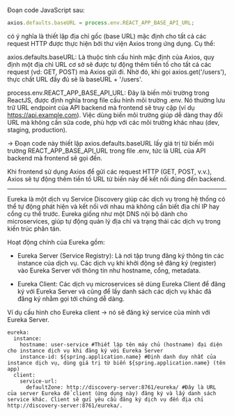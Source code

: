 

Đoạn code JavaScript sau:

```javascript
axios.defaults.baseURL = process.env.REACT_APP_BASE_API_URL;
```

có ý nghĩa là thiết lập địa chỉ gốc (base URL) mặc định cho tất cả các request HTTP được thực hiện bởi thư viện Axios trong ứng dụng. Cụ thể:

axios.defaults.baseURL: Là thuộc tính cấu hình mặc định của Axios, quy định một địa chỉ URL cơ sở sẽ được tự động thêm tiền tố cho tất cả các request (vd: GET, POST) mà Axios gửi đi. Nhờ đó, khi gọi axios.get('/users'), thực chất URL đầy đủ sẽ là baseURL + '/users'.

process.env.REACT_APP_BASE_API_URL: Đây là biến môi trường trong ReactJS, được định nghĩa trong file cấu hình môi trường .env. Nó thường lưu trữ URL endpoint của API backend mà frontend sẽ truy cập (ví dụ https://api.example.com). Việc dùng biến môi trường giúp dễ dàng thay đổi URL mà không cần sửa code, phù hợp với các môi trường khác nhau (dev, staging, production).

-> Đoạn code này thiết lập axios.defaults.baseURL lấy giá trị từ biến môi trường REACT_APP_BASE_API_URL trong file .env, tức là URL của API backend mà frontend sẽ gọi đến.

Khi frontend sử dụng Axios để gửi các request HTTP (GET, POST, v.v.), Axios sẽ tự động thêm tiền tố URL từ biến này để kết nối đúng đến backend.

---

Eureka là một dịch vụ Service Discovery giúp các dịch vụ trong hệ thống có thể tự động phát hiện và kết nối với nhau mà không cần biết địa chỉ IP hay cổng cụ thể trước. Eureka giống như một DNS nội bộ dành cho microservices, giúp tự động quản lý địa chỉ và trạng thái các dịch vụ trong kiến trúc phân tán.

Hoạt động chính của Eureka gồm:

- Eureka Server (Service Registry): Là nơi tập trung đăng ký thông tin các instance của dịch vụ. Các dịch vụ khi khởi động sẽ đăng ký (register) vào Eureka Server với thông tin như hostname, cổng, metadata.

- Eureka Client: Các dịch vụ microservices sẽ dùng Eureka Client để đăng ký với Eureka Server và cũng để lấy danh sách các dịch vụ khác đã đăng ký nhằm gọi tới chúng dễ dàng.

Ví dụ cấu hình cho Eureka client -> nó sẽ đăng ký service của mình với Eureka Server. 

```
eureka:
  instance:
    hostname: user-service #Thiết lập tên máy chủ (hostname) đại diện cho instance dịch vụ khi đăng ký với Eureka Server
    instance-id: ${spring.application.name} #Định danh duy nhất của instance dịch vụ, dùng giá trị từ biến ${spring.application.name} (tên app)
  client:
    service-url:
      defaultZone: http://discovery-server:8761/eureka/ #Đây là URL của server Eureka để client (ứng dụng này) đăng ký và lấy danh sách service khác. Client sẽ gửi yêu cầu đăng ký dịch vụ đến địa chỉ http://discovery-server:8761/eureka/.
```

